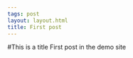 ```yaml
---
tags: post
layout: layout.html
title: First post
---
```

#This is a title
First post in the demo site
